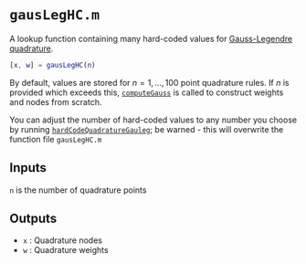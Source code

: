 # `gausLegHC.m`

A lookup function containing many hard-coded values for [Gauss-Legendre quadrature](https://en.wikipedia.org/wiki/Gauss%E2%80%93Laguerre_quadrature).

```matlab
[x, w] = gausLegHC(n)
```

By default, values are stored for $n=1,\ldots,100$ point quadrature rules. If $n$ is provided which exceeds this, [`computeGauss`](computeGauss.md) is called to construct weights and nodes from scratch.

You can adjust the number of hard-coded values to any number you choose by running [`hardCodeQuadratureGauleg`](hardCodeQuadratureGauleg.md); be warned - this will overwrite the function file `gausLegHC.m`

## Inputs

`n` is the number of quadrature points

## Outputs

* `x` : Quadrature nodes
* `w` : Quadrature weights